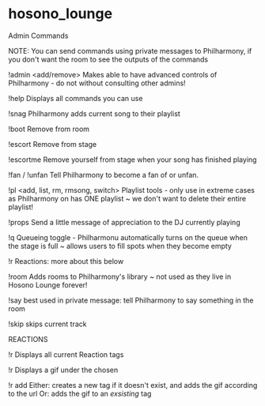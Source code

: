 # hosono_lounge
Admin Commands

NOTE: You can send commands using private messages to Philharmony, if you don't want the room to see the outputs of the commands



!admin <add/remove> <user>
Makes <user> able to have advanced controls of Philharmony - do not without consulting other admins!
  

!help
Displays all commands you can use
  

!snag
Philharmony adds current song to their playlist
  

!boot <user>
Remove <user> from room
  
  
!escort
Remove <user> from stage
  
  
!escortme
Remove yourself from stage when your song has finished playing
  
  
!fan <user> / !unfan <user>
Tell Philharmony to become a fan of <user> or unfan.
  
  
!pl <add, list, rm, rmsong, switch>
Playlist tools - only use in extreme cases as Philharmony on has ONE playlist ~ we don't want to delete their entire playlist!
  
  
!props
Send a little message of appreciation to the DJ currently playing
  
  
!q
Queueing toggle - Philharmonu automatically turns on the queue when the stage is full ~ allows users to fill spots when they become empty
  

!r
Reactions: more about this below
  
  
!room
Adds rooms to Philharmony's library ~ not used as they live in Hosono Lounge forever!
  
  
!say
best used in private message: tell Philharmony to say something in the room
  
  
!skip
skips current track
  
  
  
REACTIONS
  
!r
Displays all current Reaction tags
  
!r <tag>
Displays a gif under the chosen <tag>
  
!r add <tag> <gif url>
Either: creates a new tag if it doesn't exist, and adds the gif according to the url
Or: adds the gif to an *exsisting* tag
